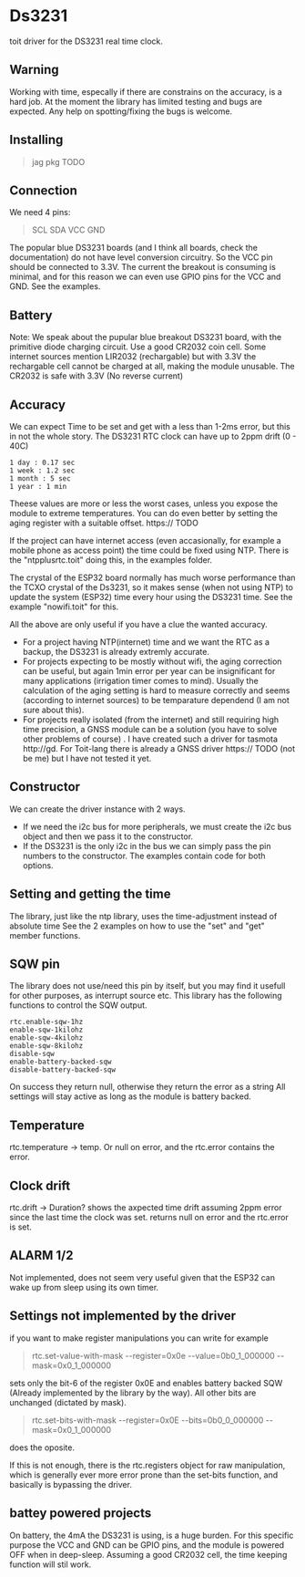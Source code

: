 # Ds3231
toit driver for the DS3231 real time clock.

## Warning
Working with time, especally if there are constrains on the accuracy, is a hard job. At the moment the library has limited testing and bugs are expected. Any help on spotting/fixing the bugs is welcome.

## Installing
> jag pkg TODO

## Connection
We need 4 pins:

> SCL SDA VCC GND

The popular blue DS3231 boards (and I think all boards, check the documentation) do not have level conversion circuitry. So the VCC pin should be connected to 3.3V. The current the breakout is consuming is minimal, and for this reason we can even use GPIO pins for the VCC and GND. See the examples.

## Battery
Note: We speak about the pupular blue breakout DS3231 board, with the primitive diode charging circuit.
Use a good CR2032 coin cell. Some internet sources mention LIR2032 (rechargable) but with 3.3V the rechargable cell cannot be charged at all, making the module unusable. The CR2032 is safe with 3.3V (No reverse current)

## Accuracy
We can expect Time to be set and get with a less than 1-2ms error, but this in not the whole story. The DS3231 RTC clock can have up to 2ppm drift (0 - 40C) 

```
1 day : 0.17 sec
1 week : 1.2 sec
1 month : 5 sec
1 year : 1 min
```

Theese values are more or less the worst cases, unless you expose the module to extreme temperatures. You can do even better by setting the aging register with a suitable offset.
https:// TODO

If the project can have internet access (even accasionally, for example a mobile phone as access point) the time could be fixed using NTP. There is the "ntpplusrtc.toit" doing this, in the examples folder.

The crystal of the ESP32 board normally has much worse performance than the TCXO crystal of the Ds3231, so it makes sense (when not using NTP) to update the system (ESP32) time every hour using the DS3231 time. See the example "nowifi.toit" for this.

All the above are only useful if you have a clue the wanted accuracy.

- For a project having NTP(internet) time and we want the RTC as a backup, the DS3231 is already extremly accurate.
- For projects expecting to be mostly without wifi, the aging correction can be useful, but again 1min error per year can be insignificant for many applications (irrigation timer comes to mind). Usually the calculation of the aging setting is hard to measure correctly and seems (according to internet sources) to be temparature dependend (I am not sure about this).
- For projects really isolated (from the internet) and still requiring high time precision, a GNSS module can be a solution (you have to solve other problems of course) . I have created such a driver for tasmota http://gd. For Toit-lang there is already a GNSS driver https:// TODO (not be me) but I have not tested it yet.

## Constructor
We can create the driver instance with 2 ways.
- If we need the i2c bus for more peripherals, we must create the i2c bus object and then we pass it to the constructor.
- If the DS3231 is the only i2c in the bus we can simply pass the pin numbers to the constructor.
The examples contain code for both options.

## Setting and getting the time
The library, just like the ntp library, uses the time-adjustment instead of absolute time
See the 2 examples on how to use the "set" and "get" member functions.

## SQW pin
The library does not use/need this pin by itself, but you may find it usefull for other purposes, as interrupt source etc. This library has the following functions to control the SQW output.
```
rtc.enable-sqw-1hz
enable-sqw-1kilohz
enable-sqw-4kilohz
enable-sqw-8kilohz
disable-sqw
enable-battery-backed-sqw
disable-battery-backed-sqw
```
On success they return null, otherwise they return the error as a string
All settings will stay active as long as the module is battery backed.

## Temperature
rtc.temperature -> temp. Or null on error, and the rtc.error contains the error.

## Clock drift
rtc.drift -> Duration?
shows the axpected time drift assuming 2ppm error since the last time the clock was set.
returns null on error and the rtc.error is set.

## ALARM 1/2
Not implemented, does not seem very useful given that the
ESP32 can wake up from sleep using its own timer.

## Settings not implemented by the driver
if you want to make register manipulations you can write for example

> rtc.set-value-with-mask --register=0x0e --value=0b0_1_000000 --mask=0x0_1_000000

sets only the bit-6 of the register 0x0E and enables battery backed SQW (Already implemented by the library by the way). All other bits are unchanged (dictated by mask).

> rtc.set-bits-with-mask --register=0x0E --bits=0b0_0_000000 --mask=0x0_1_000000

does the oposite.

If this is not enough, there is the rtc.registers object for raw manipulation, which is generally ever more error prone than the set-bits function, and basically is bypassing the driver.

## battey powered projects
On battery, the 4mA the DS3231 is using, is a huge burden. For this specific purpose the VCC and GND can be GPIO pins, and the module is powered OFF when in deep-sleep. Assuming a good CR2032 cell, the time keeping function will stil work.
